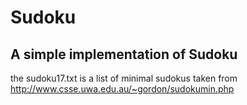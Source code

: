 # Sudoku

## A simple implementation of Sudoku

the sudoku17.txt is a list of minimal sudokus taken from http://www.csse.uwa.edu.au/~gordon/sudokumin.php
